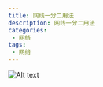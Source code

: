 ```yaml
---
title: 网线一分二用法
description: 网线一分二用法
categories:
 - 网络
tags:
 - 网络
---  
```

![Alt text](http://p92ijvt1x.bkt.clouddn.com/%E7%BD%91%E7%BA%BF%E5%88%86%E4%B8%A4%E6%A0%B9%E7%94%A8.jpg "网线一分二用法")  
